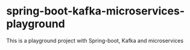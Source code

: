 # spring-boot-kafka-microservices-playground
This is a playground project with Spring-boot, Kafka and microservices
